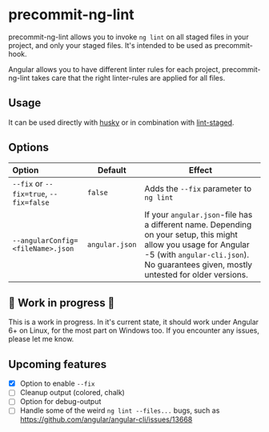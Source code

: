 # precommit-ng-lint

precommit-ng-lint allows you to invoke `ng lint` on all staged files in your project, and only your staged files. 
It's intended to be used as precommit-hook.

Angular allows you to have different linter rules for each project, precommit-ng-lint takes care that the right linter-rules are applied for all files.

## Usage
It can be used directly with [husky](https://github.com/typicode/husky) or in combination with [lint-staged](https://github.com/okonet/lint-staged).

## Options

| Option  |Default | Effect |
| :------------------------------------ |----------| ------------- |
| `--fix` or `--fix=true`, `--fix=false`   | `false` | Adds the `--fix` parameter to `ng lint`  |
| `--angularConfig=<fileName>.json`  | `angular.json` | If your `angular.json`-file has a different name. Depending on your setup, this might allow you usage for Angular -5 (with `angular-cli.json`). No guarantees given, mostly untested for older versions.  |

## 👷 Work in progress 👷
This is a work in progress. In it's current state, it should work under Angular 6+ on Linux, for the most part on Windows too. 
If you encounter any issues, please let me know.

## Upcoming features
- [x] Option to enable `--fix`
- [ ] Cleanup output (colored, chalk)
- [ ] Option for debug-output
- [ ] Handle some of the weird `ng lint --files...` bugs, such as https://github.com/angular/angular-cli/issues/13668
